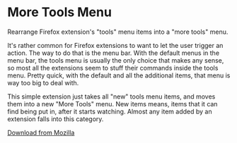 # More Tools Menu
Rearrange Firefox extension's "tools" menu items into a "more tools" menu.

It's rather common for Firefox extensions to want to let the user trigger an action. The way to do that is the menu bar. With the default menus in the menu bar, the tools menu is usually the only choice that makes any sense, so most all the extensions seem to stuff their commands inside the tools menu. Pretty quick, with the default and all the additional items, that menu is way too big to deal with.

This simple extension just takes all "new" tools menu items, and moves them into a new "More Tools" menu. New items means, items that it can find being put in, after it starts watching. Almost any item added by an extension falls into this category. 

[Download from Mozilla](https://addons.mozilla.org/firefox/addon/more-tools-menu/)
